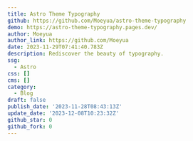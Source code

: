```yaml
---
title: Astro Theme Typography
github: https://github.com/Moeyua/astro-theme-typography
demo: https://astro-theme-typography.pages.dev/
author: Moeyua
author_link: https://github.com/Moeyua
date: 2023-11-29T07:41:40.783Z
description: Rediscover the beauty of typography.
ssg:
  - Astro
css: []
cms: []
category:
  - Blog
draft: false
publish_date: '2023-11-28T08:43:13Z'
update_date: '2023-12-08T10:23:32Z'
github_star: 0
github_fork: 0
---
```

